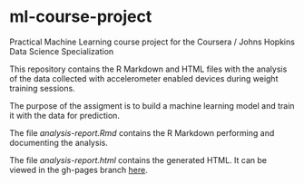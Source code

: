 ml-course-project
=================

Practical Machine Learning course project for the Coursera / Johns Hopkins Data Science Specialization

This repository contains the R Markdown and HTML files with the analysis of the data collected with accelerometer
enabled devices during weight training sessions.

The purpose of the assigment is to build a machine learning model and train it with the data for prediction.

The file *analysis-report.Rmd* contains the R Markdown performing and documenting the analysis.

The file *analysis-report.html* contains the generated HTML. It can be viewed in the gh-pages branch [here](https://iosephus.github.io/ml-course-project).

